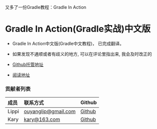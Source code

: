 又多了一份Gradle教程：Gradle In Action

# Gradle In Action(Gradle实战)中文版

* Gradle In Action中文版(Gradle中文教程)， 已完成翻译。

* 如果发现不通顺或者有歧义的地方, 可以在评论里指出来, 我会及时改正的

* [Github托管地址](https://github.com/LippiOuYang/GradleInActionZh)

* [阅读地址](http://lippiouyang.gitbooks.io/gradle-in-action-cn/content/)



### 贡献者列表

成员 | 联系方式  | Github
:------|:------|:------
Lippi  | ouyanglip@gmail.com | [Github](https://github.com/LippiOuYang)
Kary   | kary@163.com	     | [Github](https://github.com/kary)
